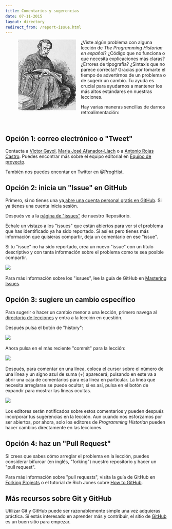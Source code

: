 ```yaml
---
title: Comentarios y sugerencias
date: 07-11-2015
layout: directory
redirect_from: /report-issue.html
---
```


<figure>
	<img src="../images/reader-sm.png" width="180px" style="float: left; margin-right: 15px; margin-bottom: 15px;" />
</figure>

¿Viste algún problema con alguna lección de *The Programming Historian en español*? ¿Código que no funciona o que necesita explicaciones más claras? ¿Errores de tipografía? ¿Sintaxis que no parece correcta? Gracias por tomarte el tiempo de advertirnos de un problema o de sugerir un cambio. Tu ayuda es crucial para ayudarnos a mantener los más altos estándares en nuestras lecciones.

Hay varias maneras sencillas de darnos retroalimentación:

<br/>

## Opción 1: correo electrónico o "Tweet"

Contacta a <a href="mailto:vgayol@colmich.edu.mx">Víctor Gayol</a>, <a href="mailto:mariajose@neogranadina.org">Maria José Afanador-Llach</a> o a <a href="mailto:rojas.castro.antonio@gmail.com">Antonio Rojas Castro</a>. Puedes encontrar más sobre el equipo editorial en [Equipo de proyecto](./equipo-de-proyecto.html). 

También nos puedes encontar en Twitter en [@ProgHist](https://twitter.com/proghist).

## Opción 2: inicia un "Issue" en GitHub

Primero, si no tienes una ya,[abre una cuenta personal gratis en GitHub](https://help.github.com/articles/signing-up-for-a-new-github-account). Si ya tienes una cuenta inicia sesión. 

Después ve a la [página de "issues"](https://github.com/programminghistorian/jekyll/issues?state=open) de nuestro Repositorio.  

Échale un vistazo a los "issues" que están abiertos para ver si el problema que has identificado ya ha sido reportado. Si así es pero tienes más información que quisieras compartir, deja un comentario en ese "issue".

Si tu "issue" no ha sido reportado, crea un nuevo "issue" con un título descriptivo y con tanta información sobre el problema como te sea posible compartir. 

![](https://cloud.githubusercontent.com/assets/1126864/3697100/52b37768-139e-11e4-816e-c3eee5516997.png)

Para más información sobre los "issues", lee la guía de GitHub en [Mastering Issues](https://guides.github.com/features/issues/).

## Opción 3: sugiere un cambio específico 

Para sugerir o hacer un cambio menor a una lección, primero navega al [directorio de lecciones](https://github.com/programminghistorian/jekyll/tree/gh-pages/lessons) y entra a la lección en cuestión. 

Después pulsa el botón de "history":

![](https://cloud.githubusercontent.com/assets/1126864/4781623/36c1e29e-5cb2-11e4-9ed8-df952fbd4a0b.png)

Ahora pulsa en el más reciente "commit" para la lección:

![](https://cloud.githubusercontent.com/assets/1126864/4781629/901b4330-5cb2-11e4-9bc9-d211daa5e987.png)

Después, para comentar en una línea, coloca el cursor sobre el número de una línea y un signo azul de suma (+) aparecerá; pulsando en este va a abrir una caja de comentarios para esa línea en particular. La línea que necesita arreglarse se puede ocultar; si es así, pulsa en el botón de expandir para mostrar las líneas ocultas. 

![](https://cloud.githubusercontent.com/assets/1126864/4781633/27b780b4-5cb3-11e4-81aa-0ed217b94a2f.png)

Los editores serán notificados sobre estos comentarios y pueden después incorporar tus sugerencias en la lección. Aun cuando nos esforzamos por ser abiertos, por ahora, solo los editores de _Programming Historian_ pueden hacer cambios directamente en las lecciones.


## Opción 4: haz un "Pull Request"

Si crees que sabes cómo arreglar el problema en la lección, puedes considerar bifurcar (en inglés, "forking") nuestro repositorio y hacer un "pull request".

Para más información sobre "pull requests", visita la guía de GitHub en [Forking Projects](https://guides.github.com/activities/forking/) o el tutorial de Rich Jones sobre [How to GitHub](https://gun.io/blog/how-to-github-fork-branch-and-pull-request/).

## Más recursos sobre Git y GitHub

Utilizar Git y GitHub puede ser razonablemente simple una vez adquieras práctica. Si estás interesado en aprender más y contribuir, el sitio de [GitHub](https://help.github.com/articles/good-resources-for-learning-git-and-github/) es un buen sitio para empezar.
